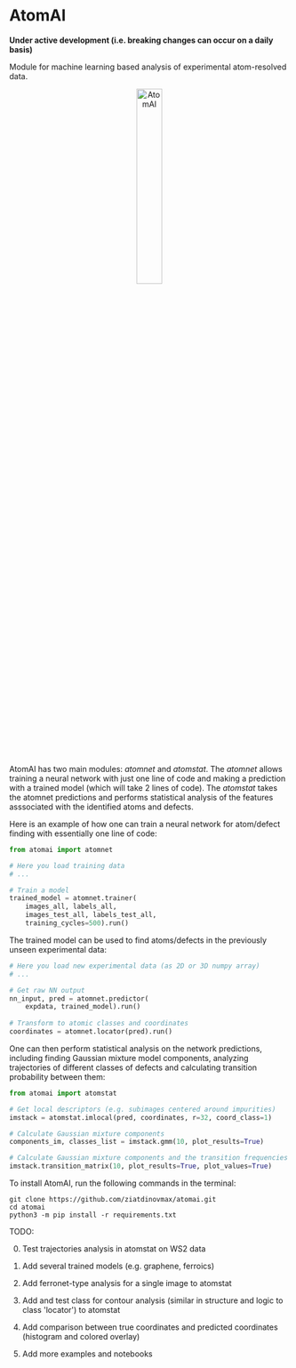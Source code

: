 # AtomAI
**Under active development (i.e. breaking changes can occur on a daily basis)**

Module for machine learning based analysis of experimental atom-resolved data.
<br>
<p align="center">
  <img src="https://github.com/ziatdinovmax/atomai/blob/master/AtomAI_logo.png" width="30%" title="AtomAI">
<p align="justify">
<br>

AtomAI has two main modules: *atomnet* and *atomstat*. The *atomnet* allows training a neural network with just one line of code and making a prediction with a trained model (which will take 2 lines of code). The *atomstat* takes the atomnet predictions and performs statistical analysis of the features asssociated with the identified atoms and defects.

Here is an example of how one can train a neural network for atom/defect finding with essentially one line of code:

```python
from atomai import atomnet

# Here you load training data
# ...

# Train a model
trained_model = atomnet.trainer(
    images_all, labels_all, 
    images_test_all, labels_test_all,
    training_cycles=500).run()   
```

The trained model can be used to find atoms/defects in the previously unseen experimental data:
```python
# Here you load new experimental data (as 2D or 3D numpy array)
# ...

# Get raw NN output
nn_input, pred = atomnet.predictor(
    expdata, trained_model).run()
    
# Transform to atomic classes and coordinates
coordinates = atomnet.locator(pred).run()
```

One can then perform statistical analysis on the network predictions, including finding Gaussian mixture model components, analyzing trajectories of different classes of defects and calculating transition probability between them:
```python
from atomai import atomstat

# Get local descriptors (e.g. subimages centered around impurities)
imstack = atomstat.imlocal(pred, coordinates, r=32, coord_class=1)

# Calculate Gaussian mixture components
components_im, classes_list = imstack.gmm(10, plot_results=True)

# Calculate Gaussian mixture components and the transition frequencies between them
imstack.transition_matrix(10, plot_results=True, plot_values=True)
```

To install AtomAI, run the following commands in the terminal:
```
git clone https://github.com/ziatdinovmax/atomai.git
cd atomai
python3 -m pip install -r requirements.txt
```

TODO:

0) Test trajectories analysis in atomstat on WS2 data

1) Add several trained models (e.g. graphene, ferroics)

2) Add ferronet-type analysis for a single image to atomstat

3) Add and test class for contour analysis (similar in structure and logic to class 'locator') to atomstat

4) Add comparison between true coordinates and predicted coordinates (histogram and colored overlay)

5) Add more examples and notebooks
